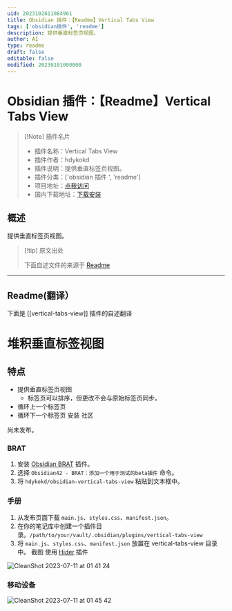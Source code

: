 ```yaml
---
uid: 2023102611084961
title: Obsidian 插件：【Readme】Vertical Tabs View
tags: ['obsidian插件', 'readme']
description: 提供垂直标签页视图。
author: AI
type: readme
draft: false
editable: false
modified: 20230101000000
---
```


# Obsidian 插件：【Readme】Vertical Tabs View

> [!Note] 插件名片
> - 插件名称：Vertical Tabs View
> - 插件作者：hdykokd
> - 插件说明：提供垂直标签页视图。
> - 插件分类：['obsidian 插件 ', 'readme']
> - 项目地址：[点我访问](https://github.com/hdykokd/obsidian-vertical-tabs-view)
> - 国内下载地址：[下载安装](https://pkmer.cn/products/plugin/pluginMarket/?vertical-tabs-view)

## 概述

提供垂直标签页视图。

> [!tip] 原文出处
>
>下面自述文件的来源于 [Readme](https://ghproxy.net/https://raw.githubusercontent.com/hdykokd/obsidian-vertical-tabs-view/main/README.md)

---

## Readme(翻译）

下面是 [[vertical-tabs-view]] 插件的自述翻译

# 堆积垂直标签视图

## 特点

- 提供垂直标签页视图
  - 标签页可以排序，但更改不会与原始标签页同步。
- 循环上一个标签页
- 循环下一个标签页
安装
社区

尚未发布。

### BRAT

1. 安装 [Obsidian BRAT](https://github.com/TfTHacker/obsidian42-brat) 插件。
2. 选择 `Obsidian42 - BRAT：添加一个用于测试的beta插件` 命令。
3. 将 `hdykokd/obsidian-vertical-tabs-view` 粘贴到文本框中。

### 手册

1. 从发布页面下载 `main.js`、`styles.css`、`manifest.json`。
2. 在你的笔记库中创建一个插件目录。`/path/to/your/vault/.obsidian/plugins/vertical-tabs-view`
3. 将 `main.js`、`styles.css`、`manifest.json` 放置在 vertical-tabs-view 目录中。
截图
使用 [Hider](https://github.com/kepano/obsidian-hider) 插件

![CleanShot 2023-07-11 at 01 41 24](https://github.com/hdykokd/obsidian-vertical-tabs-view/assets/19975408/35948344-1930-44cb-9c67-915e5e8f31f3)

### 移动设备

![CleanShot 2023-07-11 at 01 45 42](https://github.com/hdykokd/obsidian-vertical-tabs-view/assets/19975408/74248242-6299-427a-8b48-11a4b9db7fb8)

